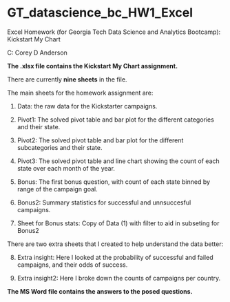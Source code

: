 # GT_datascience_bc_HW1_Excel
Excel Homework (for Georgia Tech Data Science and Analytics Bootcamp): Kickstart My Chart

C: Corey D Anderson

**The .xlsx file contains the Kickstart My Chart assignment.**

There are currently **nine sheets** in the file.

The main sheets for the homework assignment are:

1) Data: the raw data for the Kickstarter campaigns.

2) Pivot1: The solved pivot table and bar plot for the different categories and their state.

3) Pivot2: The solved pivot table and bar plot for the different subcategories and their state.

4) Pivot3: The solved pivot table and line chart showing the count of each state over each month of the year.

5) Bonus: The first bonus question, with count of each state binned by range of the campaign goal.

6) Bonus2: Summary statistics for successful and unnsuccesful campaigns.

7) Sheet for Bonus stats: Copy of Data (1) with filter to aid in subseting for Bonus2


There are two extra sheets that I created to help understand the data better:

8) Extra insight: Here I looked at the probability of successful and failed campaigns, and their odds of success.

9) Extra insight2: Here I broke down the counts of campaigns per country.

**The MS Word file contains the answers to the posed questions.**

